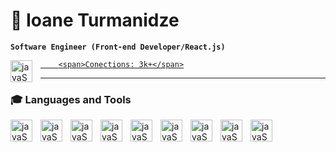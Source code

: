 # 👾 Ioane Turmanidze
**`Software Engineer (Front-end Developer/React.js)`**

<p align="left">
    <a href="https://www.linkedin.com/mynetwork/invite-connect/connections/">
    <img align='left' alt="javaScript" width="35px" style="padding-right:10px;" src="https://cdn.jsdelivr.net/gh/devicons/devicon@latest/icons/linkedin/linkedin-original.svg" />
          

        <span>Conections: 3k+</span>
  </a>

---
### 🎓 Languages and Tools

<img align='left' alt="javaScript" width="35px" style="padding-right:10px;" src="https://cdn.jsdelivr.net/gh/devicons/devicon@latest/icons/html5/html5-original.svg" />      

<img align='left' alt="javaScript" width="35px" style="padding-right:10px;" src="https://cdn.jsdelivr.net/gh/devicons/devicon@latest/icons/css3/css3-original.svg" />

<img align='left' alt="javaScript" width="35px" style="padding-right:10px;" src="https://cdn.jsdelivr.net/gh/devicons/devicon@latest/icons/javascript/javascript-original.svg" />
          
<img align='left' alt="javaScript" width="35px" style="padding-right:10px;" src="https://cdn.jsdelivr.net/gh/devicons/devicon@latest/icons/react/react-original.svg" />

<img align='left' alt="javaScript" width="35px" style="padding-right:10px;" src="https://cdn.jsdelivr.net/gh/devicons/devicon@latest/icons/docker/docker-original.svg" />
          
<img align='left' alt="javaScript" width="35px" style="padding-right:10px;" src="https://cdn.jsdelivr.net/gh/devicons/devicon@latest/icons/git/git-original.svg" />

<img align='left' alt="javaScript" width="35px" style="padding-right:10px;" src="https://cdn.jsdelivr.net/gh/devicons/devicon@latest/icons/npm/npm-original-wordmark.svg" />

<img align='left' alt="javaScript" width="35px" style="padding-right:10px;" src="https://cdn.jsdelivr.net/gh/devicons/devicon@latest/icons/bootstrap/bootstrap-original.svg" />

<img align='left' alt="javaScript" width="35px" style="padding-right:10px;" src="https://cdn.jsdelivr.net/gh/devicons/devicon@latest/icons/nodejs/nodejs-original-wordmark.svg" />

#          
          
          
